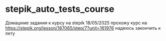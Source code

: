 # stepik_auto_tests_course
Домашние задания к курсу на stepik
18/05/2025  прохожу курс на https://stepik.org/lesson/187065/step/7?unit=161976
надеюсь закончить к лету
